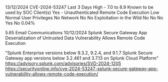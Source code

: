 13/12/2024
CVE-2024-53247
Last 3 Days
High - 7.0 to 8.9
Known to be used by SOC Client(s)
Yes - Unauthenticated
Remote Code Execution
Low
Normal User Privileges
No
Network
No
 No Exploitation in the Wild
No
No
No
Yes
No
0.04%


5.65
Email Communications
10/12/2024
Splunk Secure Gateway App Deserialization of Untrusted Data Vulnerability Allows Remote Code Execution

"Splunk Enterprise versions below 9.3.2, 9.2.4, and 9.1.7
Splunk Secure Gateway app versions below 3.2.461 and 3.7.13 on Splunk Cloud Platform"
https://advisory.splunk.com/advisories/SVD-2024-1205
https://securityonline.info/cve-2024-53247-splunk-secure-gateway-app-vulnerability-allows-remote-code-execution/

